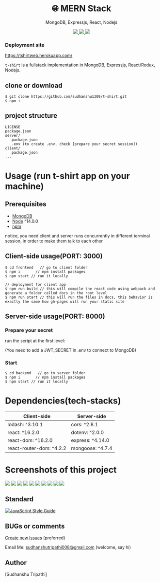 <h1 align="center">
🌐 MERN Stack
</h1>
<p align="center">
MongoDB, Expressjs, React, Nodejs
</p>

<p align="center">
   <a href="https://travis-ci.com/amazingandyyy/mern">
      <img src="https://travis-ci.com/amazingandyyy/mern.svg?branch=master" />
   </a>
   <a href="https://github.com/amazingandyyy/mern/blob/master/LICENSE">
      <img src="https://img.shields.io/badge/License-MIT-green.svg" />
   </a>
   <a href="https://circleci.com/gh/amazingandyyy/mern">
      <img src="https://circleci.com/gh/amazingandyyy/mern.svg?style=svg" />
   </a>
</p>

### Deployment site
<a href="https://tshirtweb.herokuapp.com/" target="_blank">https://tshirtweb.herokuapp.com/</a>

`t-shirt` is a fullstack implementation in MongoDB, Expressjs, React/Redux, Nodejs.

## clone or download
```terminal
$ git clone https://github.com/sudhanshu1309/t-shirt.git
$ npm i
```

## project structure
```terminal
LICENSE
package.json
server/
   package.json
   .env (to create .env, check [prepare your secret session])
client/
   package.json
...
```

# Usage (run t-shirt app on your machine)

## Prerequisites
- [MongoDB](https://gist.github.com/nrollr/9f523ae17ecdbb50311980503409aeb3)
- [Node](https://nodejs.org/en/download/) ^14.0.0
- [npm](https://nodejs.org/en/download/package-manager/)

notice, you need client and server runs concurrently in different terminal session, in order to make them talk to each other

## Client-side usage(PORT: 3000)
```terminal
$ cd frontend   // go to client folder
$ npm i       // npm install packages
$ npm start // run it locally

// deployment for client app
$ npm run build // this will compile the react code using webpack and generate a folder called docs in the root level
$ npm run start // this will run the files in docs, this behavior is exactly the same how gh-pages will run your static site
```

## Server-side usage(PORT: 8000)

### Prepare your secret

run the script at the first level:

(You need to add a JWT_SECRET in .env to connect to MongoDB)


### Start

```terminal
$ cd backend   // go to server folder
$ npm i       // npm install packages
$ npm start // run it locally
```

# Dependencies(tech-stacks)
Client-side | Server-side
--- | ---
lodash: ^3.10.1 | cors: ^2.8.1
react: ^16.2.0 | dotenv: ^2.0.0
react-dom: ^16.2.0 | express: ^4.14.0
react-router-dom: ^4.2.2 | mongoose: ^4.7.4

# Screenshots of this project
<div>
<img src="samples/1.png">
<img src="samples/2.png">
<img src="samples/3.png">
<img src="samples/4.png">
<img src="samples/5.png">
<img src="samples/6.png">
<img src="samples/7.png">
<img src="samples/8.png">
<img src="samples/9.png">
<img src="samples/10.png">
</div>

## Standard

[![JavaScript Style Guide](https://cdn.rawgit.com/standard/standard/master/badge.svg)](https://github.com/standard/standard)

## BUGs or comments

[Create new Issues](https://github.com/sudhanshu1309/t-shirt/issues) (preferred)

Email Me: sudhanshutripathi008@gmail.com (welcome, say hi)

## Author
[Sudhanshu Tripathi]

